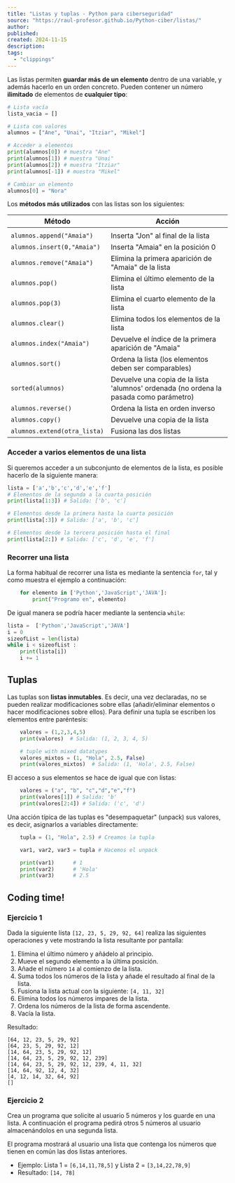```yaml
---
title: "Listas y tuplas - Python para ciberseguridad"
source: "https://raul-profesor.github.io/Python-ciber/listas/"
author:
published:
created: 2024-11-15
description:
tags:
  - "clippings"
---
```

Las listas permiten **guardar más de un elemento** dentro de una variable, y además hacerlo en un orden concreto. Pueden contener un número **ilimitado** de elementos de **cualquier tipo**:

```Python
# Lista vacía
lista_vacia = []

# Lista con valores
alumnos = ["Ane", "Unai", "Itziar", "Mikel"]

# Acceder a elementos
print(alumnos[0]) # muestra "Ane"
print(alumnos[1]) # muestra "Unai"
print(alumnos[2]) # muestra "Itziar"
print(alumnos[-1]) # muestra "Mikel"

# Cambiar un elemento
alumnos[0] = "Nora" 
```

Los **métodos más utilizados** con las listas son los siguientes:

| Método                       | Acción                                                                                 |
| ---------------------------- | -------------------------------------------------------------------------------------- |
|                              |                                                                                        |
| `alumnos.append("Amaia")`    | Inserta "Jon" al final de la lista                                                     |
| `alumnos.insert(0,"Amaia")`  | Inserta "Amaia" en la posición 0                                                       |
| `alumnos.remove("Amaia")`    | Elimina la primera aparición de "Amaia" de la lista                                    |
| `alumnos.pop()`              | Elimina el último elemento de la lista                                                 |
| `alumnos.pop(3)`             | Elimina el cuarto elemento de la lista                                                 |
| `alumnos.clear()`            | Elimina todos los elementos de la lista                                                |
| `alumnos.index("Amaia")`     | Devuelve el índice de la primera aparición de "Amaia"                                  |
| `alumnos.sort()`             | Ordena la lista (los elementos deben ser comparables)                                  |
| `sorted(alumnos)`            | Devuelve una copia de la lista 'alumnos' ordenada (no ordena la pasada como parámetro) |
| `alumnos.reverse()`          | Ordena la lista en orden inverso                                                       |
| `alumnos.copy()`             | Devuelve una copia de la lista                                                         |
| `alumnos.extend(otra_lista)` | Fusiona las dos listas                                                                 |


### Acceder a varios elementos de una lista

Si queremos acceder a un subconjunto de elementos de la lista, es posible hacerlo de la siguiente manera:

```Python
lista = ['a','b','c','d','e','f']
# Elementos de la segunda a la cuarta posición
print(lista[1:3]) # Salida: ['b', 'c']

# Elementos desde la primera hasta la cuarta posición
print(lista[:3]) # Salida: ['a', 'b', 'c']

# Elementos desde la tercera posición hasta el final
print(lista[2:]) # Salida: ['c', 'd', 'e', 'f']
```

### Recorrer una lista

La forma habitual de recorrer una lista es mediante la sentencia `for`, tal y como muestra el ejemplo a continuación:

```Python
    for elemento in ['Python','JavaScript','JAVA']:
        print("Programo en", elemento)
```

De igual manera se podría hacer mediante la sentencia `while`:

```Python
lista =  ['Python','JavaScript','JAVA']
i = 0
sizeofList = len(lista) 
while i < sizeofList :
    print(lista[i]) 
    i += 1
```

## Tuplas

Las tuplas son **listas inmutables**. Es decir, una vez declaradas, no se pueden realizar modificaciones sobre ellas (añadir/eliminar elementos o hacer modificaciones sobre ellos). Para definir una tupla se escriben los elementos entre paréntesis:

```Python
    valores = (1,2,3,4,5)
    print(valores)  # Salida: (1, 2, 3, 4, 5) 

    # tuple with mixed datatypes
    valores_mixtos = (1, "Hola", 2.5, False)
    print(valores_mixtos)  # Salida: (1, 'Hola', 2.5, False)
```

El acceso a sus elementos se hace de igual que con listas:

```Python
    valores = ("a", "b", "c","d","e","f")  
    print(valores[1]) # Salida: 'b'
    print(valores[2:4]) # Salida: ('c', 'd')
```

Una acción típica de las tuplas es "desempaquetar" (unpack) sus valores, es decir, asignarlos a variables directamente:

```Python
    tupla = (1, "Hola", 2.5) # Creamos la tupla

    var1, var2, var3 = tupla # Hacemos el unpack

    print(var1)      # 1
    print(var2)      # 'Hola' 
    print(var3)      # 2.5
```

## Coding time!

### Ejercicio 1

Dada la siguiente lista `[12, 23, 5, 29, 92, 64]` realiza las siguientes operaciones y vete mostrando la lista resultante por pantalla:

1. Elimina el último número y añádelo al principio.
2. Mueve el segundo elemento a la última posición.
3. Añade el número `14` al comienzo de la lista.
4. Suma todos los números de la lista y añade el resultado al final de la lista.
5. Fusiona la lista actual con la siguiente: `[4, 11, 32]`
6. Elimina todos los números impares de la lista.
7. Ordena los números de la lista de forma ascendente.
8. Vacía la lista.

Resultado:

```
[64, 12, 23, 5, 29, 92]
[64, 23, 5, 29, 92, 12]
[14, 64, 23, 5, 29, 92, 12]
[14, 64, 23, 5, 29, 92, 12, 239]
[14, 64, 23, 5, 29, 92, 12, 239, 4, 11, 32]
[14, 64, 92, 12, 4, 32]
[4, 12, 14, 32, 64, 92]
[]
```

### Ejercicio 2

Crea un programa que solicite al usuario 5 números y los guarde en una lista. A continuación el programa pedirá otros 5 números al usuario almacenándolos en una segunda lista.

El programa mostrará al usuario una lista que contenga los números que tienen en común las dos listas anteriores.

- Ejemplo: Lista 1 = `[6,14,11,78,5]` y Lista 2 = `[3,14,22,78,9]`
- Resultado: `[14, 78]`